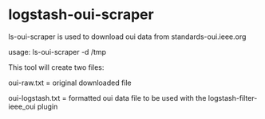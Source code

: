 # logstash-oui-scraper
ls-oui-scraper is used to download oui data from standards-oui.ieee.org

usage: ls-oui-scraper -d /tmp

This tool will create two files:

oui-raw.txt = original downloaded file

oui-logstash.txt = formatted oui data file to be used with the logstash-filter-ieee_oui plugin
